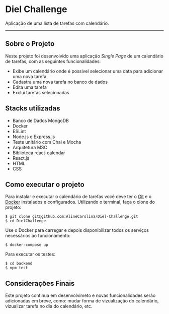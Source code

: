 # Diel Challenge
Aplicação de uma lista de tarefas com calendário.

---

## Sobre o Projeto
Neste projeto foi desenvolvido uma aplicação _Single Page_ de um calendário de tarefas, com as seguintes funcionalidades:
    <ul>
        <li>Exibe um calendário onde é possivel selecionar uma data para adicionar uma nova tarefa</li>
        <li>Cadastra uma nova tarefa no banco de dados</li>
        <li>Edita uma tarefa</li>
        <li>Exclui tarefas selecionadas</li>
    </ul>

## Stacks utilizadas
<ul>
    <li>Banco de Dados MongoDB</li>
    <li>Docker</li>
    <li>ESLint</li>
    <li>Node.js e Express.js</li>
    <li>Teste unitário com Chai e Mocha</li>
    <li>Arquitetura MSC</li>
    <li>Biblioteca react-calendar</li>
    <li>React.js</li>
    <li>HTML</li>
    <li>CSS</li>
</ul>

## Como executar o projeto
Para instalar e executar o calendário de tarefas você deve ter o [Git](https://gist.github.com/derhuerst/1b15ff4652a867391f03) e o [Docker](https://docs.docker.com/install/) instalados e configurados.
Utilizando o terminal, faça o clone do projeto:
```
$ git clone git@github.com:AlineCarolina/Diel-Challenge.git
$ cd DielChallenge
```
Use o Docker para carregar e depois disponibilizar todos os serviços necessários ao funcionamento:
```
$ docker-compose up
```
Para executar os testes:
```
$ cd backend
$ npm test
```

## Considerações Finais
Este projeto continua em desenvolvimeto e novas funcionalidades serão adicionadas em breve, como: mudar forma de vizualização do calendário, vizualizar tarefa no dia do calendário, etc.
